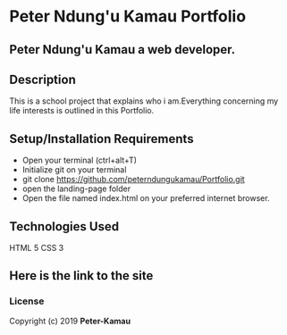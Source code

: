 # Peter Ndung'u Kamau Portfolio
## Peter Ndung'u Kamau a web developer.
## Description
This is a school project that explains who i am.Everything concerning my life interests is outlined in this Portfolio. 
## Setup/Installation Requirements
* Open your terminal (ctrl+alt+T)
* Initialize git on your terminal
* git clone https://github.com/peterndungukamau/Portfolio.git
* open the landing-page folder
* Open the file named index.html on your preferred internet browser.
## Technologies Used
HTML 5
CSS 3
## Here is the link to the site

### License
Copyright (c) 2019 **Peter-Kamau**
